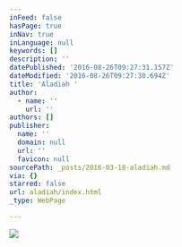```yaml
---
inFeed: false
hasPage: true
inNav: true
inLanguage: null
keywords: []
description: ''
datePublished: '2016-08-26T09:27:31.157Z'
dateModified: '2016-08-26T09:27:30.694Z'
title: 'Aladiah '
author:
  - name: ''
    url: ''
authors: []
publisher:
  name: ''
  domain: null
  url: ''
  favicon: null
sourcePath: _posts/2016-03-18-aladiah.md
via: {}
starred: false
url: aladiah/index.html
_type: WebPage

---
```

![](https://the-grid-user-content.s3-us-west-2.amazonaws.com/80acab4b-570b-43f6-8927-76b53a84528b.jpg)